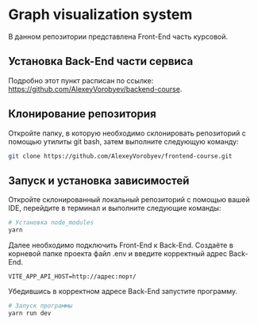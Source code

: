 # Graph visualization system

В данном репозитории представлена Front-End часть курсовой.

## Установка Back-End части сервиса

Подробно этот пункт расписан по ссылке: https://github.com/AlexeyVorobyev/backend-course.

## Клонирование репозитория

Откройте папку, в которую необходимо склонировать репозиторий с помощью утилиты git bash, затем выполните следующую команду:

```bash
git clone https://github.com/AlexeyVorobyev/frontend-course.git
```

## Запуск и установка зависимостей

Откройте склонированный локальный репозиторий с помощью вашей IDE, перейдите в терминал и выполните следующие команды:

```bash
# Установка node_modules
yarn
```

Далее необходимо подключить Front-End к Back-End. Создаёте в корневой папке проекта файл .env и введите корректный адрес Back-End.

```env
VITE_APP_API_HOST=http://адрес:порт/
```
Убедившись в корректном адресе Back-End запустите программу.

```bash
# Запуск программы
yarn run dev
```
